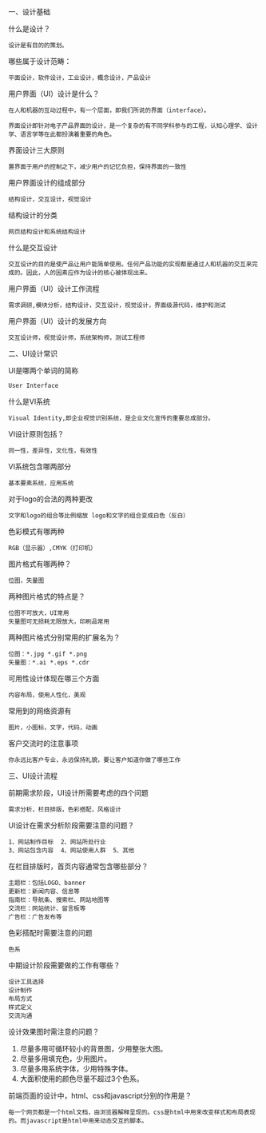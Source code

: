一、设计基础

什么是设计？

    设计是有目的的策划。
哪些属于设计范畴：

    平面设计，软件设计，工业设计，概念设计，产品设计
用户界面（UI）设计是什么？

    在人和机器的互动过程中，有一个层面，即我们所说的界面（interface）。

    界面设计即针对电子产品界面的设计，是一个复杂的有不同学科参与的工程，认知心理学、设计学、语言学等在此都扮演着重要的角色。
界面设计三大原则

    置界面于用户的控制之下，减少用户的记忆负担，保持界面的一致性
用户界面设计的组成部分

    结构设计，交互设计，视觉设计
结构设计的分类

    网页结构设计和系统结构设计
什么是交互设计

    交互设计的目的是使产品让用户能简单使用。任何产品功能的实现都是通过人和机器的交互来完成的。因此，人的因素应作为设计的核心被体现出来。
用户界面（UI）设计工作流程

    需求调研,模块分析，结构设计，交互设计，视觉设计，界面级源代码，维护和测试
用户界面（UI）设计的发展方向

    交互设计师，视觉设计师，系统架构师，测试工程师
二、UI设计常识

UI是哪两个单词的简称 

    User Interface
什么是VI系统

    Visual Identity,即企业视觉识别系统，是企业文化宣传的重要总成部分。

VI设计原则包括？

    同一性，差异性，文化性，有效性
VI系统包含哪两部分

    基本要素系统，应用系统
对于logo的合法的两种更改

    文字和logo的组合等比例缩放 logo和文字的组合变成白色（反白）
色彩模式有哪两种

    RGB（显示器）,CMYK（打印机）
图片格式有哪两种？

    位图，矢量图
两种图片格式的特点是？

    位图不可放大，UI常用
    矢量图可无损耗无限放大，印刷品常用
两种图片格式分别常用的扩展名为？

    位图：*.jpg *.gif *.png
    矢量图：*.ai *.eps *.cdr
可用性设计体现在哪三个方面

    内容布局，使用人性化，美观
常用到的网络资源有

    图片，小图标，文字，代码，动画
客户交流时的注意事项

    你永远比客户专业，永远保持礼貌，要让客户知道你做了哪些工作

三、UI设计流程

前期需求阶段，UI设计所需要考虑的四个问题

    需求分析，栏目排版，色彩搭配，风格设计
UI设计在需求分析阶段需要注意的问题？

    1、网站制作目标  2、网站所处行业
    3、网站包含内容  4、网站使用人群  5、其他

在栏目排版时，首页内容通常包含哪些部分？

    主题栏：包括LOGO、banner   
    更新栏：新闻内容、信息等
    指南栏：导航条、搜索栏、网站地图等       
    交流栏：网站统计、留言板等      
    广告栏：广告发布等

色彩搭配时需要注意的问题

    色系
中期设计阶段需要做的工作有哪些？

    设计工具选择
    设计制作
    布局方式
    样式定义
    交流沟通
设计效果图时需注意的问题？

1. 尽量多用可循环较小的背景图，少用整张大图。     
2. 尽量多用填充色，少用图片。
3. 尽量多用系统字体，少用特殊字体。
4. 大面积使用的颜色尽量不超过3个色系。

前端页面的设计中，html、css和javascript分别的作用是？

    每一个网页都是一个html文档，由浏览器解释呈现的。css是html中用来改变样式和布局表现的。而javascript是html中用来动态交互的脚本。
